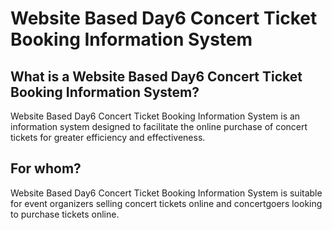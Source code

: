 # Website Based Day6 Concert Ticket Booking Information System

## What is a Website Based Day6 Concert Ticket Booking Information System?

Website Based Day6 Concert Ticket Booking Information System is an information system designed to facilitate the online purchase of concert tickets for greater efficiency and effectiveness.

## For whom?

Website Based Day6 Concert Ticket Booking Information System is suitable for event organizers selling concert tickets online and concertgoers looking to purchase tickets online.
